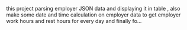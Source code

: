 this project parsing employer JSON data and displaying it in table , also make some date and time calculation on employer data to get employer work hours and rest hours for every day and finally fo…


